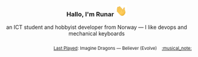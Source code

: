 <h3 align="center">Hallo, I'm Runar <img src="./assets/wave.gif" width="30px" height="30px"></h3>

<div align="center">an ICT student and hobbyist developer from Norway — I like devops and mechanical keyboards</div>

<br/>
<div align="right"><sub>
  <a href="https://www.last.fm/user/runarsf">Last Played</a>: Imagine Dragons &mdash; Believer (Evolve) &nbsp;&nbsp; <a href="https:&#x2F;&#x2F;www.last.fm&#x2F;music&#x2F;Imagine+Dragons&#x2F;_&#x2F;Believer">:musical_note:</a>
</sub></div>

